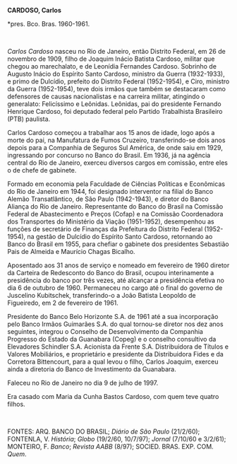 **CARDOSO, Carlos**

\*pres. Bco. Bras. 1960-1961.

 

*Carlos Cardoso* nasceu no Rio de Janeiro, então Distrito Federal, em 26
de novembro de 1909, filho de Joaquim Inácio Batista Cardoso, militar
que chegou ao marechalato, e de Leonídia Fernandes Cardoso. Sobrinho de
Augusto Inácio do Espírito Santo Cardoso, ministro da Guerra
(1932-1933), e primo de Dulcídio, prefeito do Distrito Federal
(1952-1954), e Ciro, ministro da Guerra (1952-1954), teve dois irmãos
que também se destacaram como defensores de causas nacionalistas e na
carreira militar, atingindo o generalato: Felicíssimo e Leônidas.
Leônidas, pai do presidente Fernando Henrique Cardoso, foi deputado
federal pelo Partido Trabalhista Brasileiro (PTB) paulista.

Carlos Cardoso começou a trabalhar aos 15 anos de idade, logo após a
morte do pai, na Manufatura de Fumos Cruzeiro, transferindo-se dois anos
depois para a Companhia de Seguros Sul América, de onde saiu em 1929,
ingressando por concurso no Banco do Brasil. Em 1936, já na agência
central do Rio de Janeiro, exerceu diversos cargos em comissão, entre
eles o de chefe de gabinete.

Formado em economia pela Faculdade de Ciências Políticas e Econômicas do
Rio de Janeiro em 1944, foi designado interventor na filial do Banco
Alemão Transatlântico, de São Paulo (1942-1943), e diretor do Banco
Aliança do Rio de Janeiro. Representante do Banco do Brasil na Comissão
Federal de Abastecimento e Preços (Cofap) e na Comissão Coordenadora dos
Transportes do Ministério da Viação (1951-1952), desempenhou as funções
de secretário de Finanças da Prefeitura do Distrito Federal (1952-1954),
na gestão de Dulcídio do Espírito Santo Cardoso, retornando ao Banco do
Brasil em 1955, para chefiar o gabinete dos presidentes Sebastião Pais
de Almeida e Maurício Chagas Bicalho.

Aposentado aos 31 anos de serviço e nomeado em fevereiro de 1960 diretor
da Carteira de Redesconto do Banco do Brasil, ocupou interinamente a
presidência do banco por três vezes, até alcançar a presidência efetiva
no dia 6 de outubro de 1960. Permaneceu no cargo até o final do governo
de Juscelino Kubitschek, transferindo-o a João Batista Leopoldo de
Figueiredo, em 2 de fevereiro de 1961.

Presidente do Banco Belo Horizonte S.A. de 1961 até a sua incorporação
pelo Banco Irmãos Guimarães S.A. do qual tornou-se diretor nos dez anos
seguintes, integrou o Conselho de Desenvolvimento da Companhia Progresso
do Estado da Guanabara (Copeg) e o conselho consultivo da Elevadores
Schindler S.A. Acionista da Frente S.A. Distribuidora de Títulos e
Valores Mobiliários, e proprietário e presidente da Distribuidora Fides
e da Corretora Bittencourt, para a qual levou o filho, Carlos Joaquim,
exerceu ainda a diretoria do Banco de Investimento da Guanabara.

Faleceu no Rio de Janeiro no dia 9 de julho de 1997.

Era casado com Maria da Cunha Bastos Cardoso, com quem teve quatro
filhos.

 

FONTES: ARQ. BANCO DO BRASIL; *Diário de São Paulo* (21/2/60); FONTENLA,
V. *História*; *Globo* (19/2/60, 10/7/97); *Jornal* (7/10/60 e 3/2/61);
MONTEIRO, F. *Banco*; *Revista AABB* (8/97); SOCIED. BRAS. EXP. COM.
*Quem*.

 
